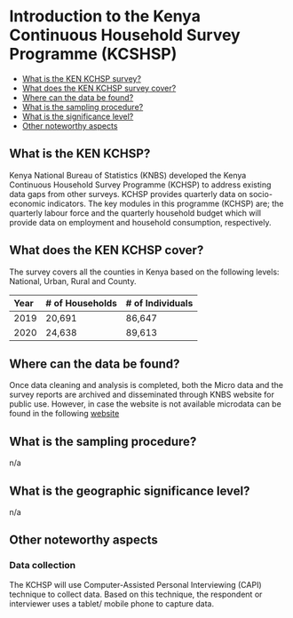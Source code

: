 
# Introduction to the Kenya Continuous Household Survey Programme (KCSHSP)

- [What is the KEN KCHSP survey?](#what-is-the-ken-kcshp)
- [What does the KEN KCHSP survey cover?](#what-does-the-ken-kcshp)
- [Where can the data be found?](#where-can-the-data-be-found)
- [What is the sampling procedure?](#what-is-the-sampling-procedure)
- [What is the significance level?](#what-is-the-geographic-significance-level)
- [Other noteworthy aspects](#other-noteworthy-aspects)

## What is the KEN KCHSP?

Kenya National Bureau of Statistics (KNBS) developed the Kenya Continuous Household Survey Programme (KCHSP) to address existing data gaps from other surveys. KCHSP provides quarterly data on socio-economic indicators. The key modules in this programme (KCHSP) are; the quarterly labour force and the quarterly household budget which will provide data on employment and household consumption, respectively.

## What does the KEN KCHSP cover?

The survey covers all the counties in Kenya based on the following levels: National, Urban, Rural and County.

| Year	| # of Households	| # of Individuals	|
| :-------	| :--------		| :--------	 	|
| 2019	| 	20,691	| 86,647	|
| 2020	| 	24,638	| 89,613	|

## Where can the data be found?

Once data cleaning and analysis is completed, both the Micro data and the survey reports are archived and disseminated through KNBS website for public use. However, in case the website is not available microdata can be found in the following [website](https://statistics.knbs.or.ke/nada/index.php/home)

## What is the sampling procedure?
n/a

## What is the geographic significance level?
n/a

## Other noteworthy aspects

### Data collection
The KCHSP will use Computer-Assisted Personal Interviewing (CAPI) technique to collect data.  Based on this technique, the respondent or interviewer uses a tablet/ mobile phone to capture  data. 

